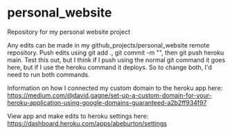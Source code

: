 # personal_website
Repository for my personal website project

Any edits can be made in my github_projects/personal_website remote repository. Push edits using git add ., git commit -m "", then git push heroku main.
Test this out, but I think if I push using the normal git command it goes here, but if I use the heroku command it deploys. So to change both, I'd need to run both commands.

Information on how I connected my custom domain to the heroku app here: https://medium.com/@david.gagne/set-up-a-custom-domain-for-your-heroku-application-using-google-domains-guaranteed-a2b2ff934f97

View app and make edits to heroku settings here: https://dashboard.heroku.com/apps/abeburton/settings
